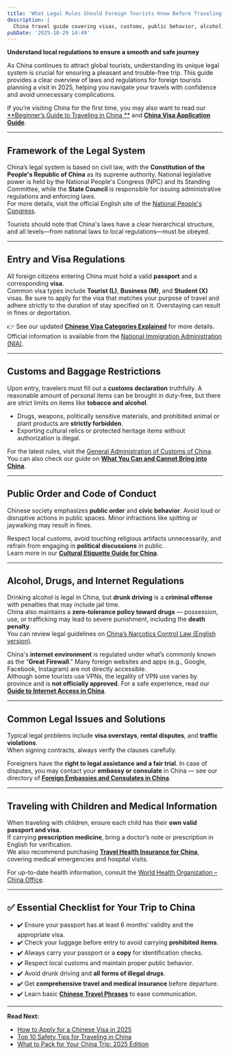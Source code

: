 ```yaml
---
title: 'What Legal Rules Should Foreign Tourists Know Before Traveling to China?'
description: |
  China travel guide covering visas, customs, public behavior, alcohol, drugs, and internet, ensuring safe, smooth trips for foreign tourists, including child and health tips.
pubDate: '2025-10-29 14:49'
---
```


**Understand local regulations to ensure a smooth and safe journey**

As China continues to attract global tourists, understanding its unique legal system is crucial for ensuring a pleasant
and trouble-free trip. This guide provides a clear overview of laws and regulations for foreign tourists planning a
visit in 2025, helping you navigate your travels with confidence and avoid unnecessary complications.

If you’re visiting China for the first time, you may also want to read our [**Beginner’s Guide to Traveling in China
**](/) and [**China Visa Application Guide**](/).

---

## **Framework of the Legal System**

China’s legal system is based on civil law, with the **Constitution of the People's Republic of China** as its supreme
authority. National legislative power is held by the National People's Congress (NPC) and its Standing Committee, while
the **State Council** is responsible for issuing administrative regulations and enforcing laws.  
For more details, visit the official English site of the [National People's Congress](http://www.npc.gov.cn/englishnpc).

Tourists should note that China's laws have a clear hierarchical structure, and all levels—from national laws to local
regulations—must be obeyed.

---

## **Entry and Visa Regulations**

All foreign citizens entering China must hold a valid **passport** and a corresponding **visa**.  
Common visa types include **Tourist (L)**, **Business (M)**, and **Student (X)** visas. Be sure to apply for the visa
that matches your purpose of travel and adhere strictly to the duration of stay specified on it. Overstaying can result
in fines or deportation.

👉 See our updated [**Chinese Visa Categories Explained**](/types-of-chinese-visas) for more details.  
Official information is available from the [National Immigration Administration (NIA)](https://en.nia.gov.cn).

---

## **Customs and Baggage Restrictions**

Upon entry, travelers must fill out a **customs declaration** truthfully. A reasonable amount of personal items can be
brought in duty-free, but there are strict limits on items like **tobacco and alcohol**.

- Drugs, weapons, politically sensitive materials, and prohibited animal or plant products are **strictly forbidden**.
- Exporting cultural relics or protected heritage items without authorization is illegal.

For the latest rules, visit the [General Administration of Customs of China](http://english.customs.gov.cn).  
You can also check our guide on [**What You Can and Cannot Bring into China**](/china-entry-restrictions).

---

## **Public Order and Code of Conduct**

Chinese society emphasizes **public order** and **civic behavior**. Avoid loud or disruptive actions in public spaces.
Minor infractions like spitting or jaywalking may result in fines.

Respect local customs, avoid touching religious artifacts unnecessarily, and refrain from engaging in **political
discussions** in public.  
Learn more in our [**Cultural Etiquette Guide for China**](/).

---

## **Alcohol, Drugs, and Internet Regulations**

Drinking alcohol is legal in China, but **drunk driving** is a **criminal offense** with penalties that may include jail
time.  
China also maintains a **zero-tolerance policy toward drugs** — possession, use, or trafficking may lead to severe
punishment, including the **death penalty**.  
You can review legal guidelines
on [China’s Narcotics Control Law (English version)](http://www.gov.cn/english/laws/2021-12/28/content_5665234.htm).

China's **internet environment** is regulated under what’s commonly known as the “**Great Firewall**.” Many foreign
websites and apps (e.g., Google, Facebook, Instagram) are not directly accessible.  
Although some tourists use VPNs, the legality of VPN use varies by province and is **not officially approved**. For a
safe experience, read our [**Guide to Internet Access in China**](/).

---

## **Common Legal Issues and Solutions**

Typical legal problems include **visa overstays**, **rental disputes**, and **traffic violations**.  
When signing contracts, always verify the clauses carefully.

Foreigners have the **right to legal assistance and a fair trial**. In case of disputes, you may contact your **embassy
or consulate** in China — see our directory of [**Foreign Embassies and Consulates in China**](/).

---

## **Traveling with Children and Medical Information**

When traveling with children, ensure each child has their **own valid passport and visa**.  
If carrying **prescription medicine**, bring a doctor’s note or prescription in English for verification.  
We also recommend purchasing [**Travel Health Insurance for China**](/), covering
medical emergencies and hospital visits.

For up-to-date health information, consult the [World Health Organization – China Office](https://www.who.int/china).

---

## ✅ **Essential Checklist for Your Trip to China**

- ✔️ Ensure your passport has at least 6 months’ validity and the appropriate visa.
- ✔️ Check your luggage before entry to avoid carrying **prohibited items**.
- ✔️ Always carry your passport or a **copy** for identification checks.
- ✔️ Respect local customs and maintain proper public behavior.
- ✔️ Avoid drunk driving and **all forms of illegal drugs**.
- ✔️ Get **comprehensive travel and medical insurance** before departure.
- ✔️ Learn basic [**Chinese Travel Phrases**](/) to ease communication.

---

**Read Next:**

- [How to Apply for a Chinese Visa in 2025](/)
- [Top 10 Safety Tips for Traveling in China](/)
- [What to Pack for Your China Trip: 2025 Edition](/)

